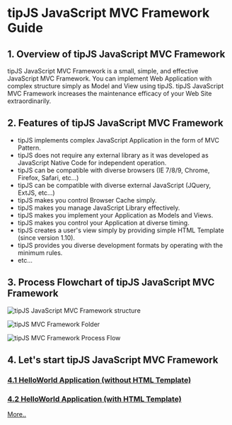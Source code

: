 # tipJS JavaScript MVC Framework Guide
## 1. Overview of tipJS JavaScript MVC Framework

tipJS JavaScript MVC Framework is a small, simple, and effective JavaScript MVC Framework. You can implement Web Application with complex structure simply as Model and View using tipJS. tipJS JavaScript MVC Framework increases the maintenance efficacy of your Web Site extraordinarily.

## 2. Features of tipJS JavaScript MVC Framework
- tipJS implements complex JavaScript Application in the form of MVC Pattern.
- tipJS does not require any external library as it was developed as JavaScript Native Code for independent operation.
- tipJS can be compatible with diverse browsers (IE 7/8/9, Chrome, Firefox, Safari, etc...)
- tipJS can be compatible with diverse external JavaScript (JQuery, ExtJS, etc...)
- tipJS makes you control Browser Cache simply.
- tipJS makes you manage JavaScript Library effectively.
- tipJS makes you implement your Application as Models and Views.
- tipJS makes you control your Application at diverse timing.
- tipJS creates a user's view simply by providing simple HTML Template (since version 1.10).
- tipJS provides you diverse development formats by operating with the minimum rules.
- etc...

## 3. Process Flowchart of tipJS JavaScript MVC Framework

![tipJS JavaScript MVC Framework structure](http://tipjs.com/wp/wp-content/uploads/2012/08/tipJS_MVC_Framework_structure1.png)

![tipJS MVC Framework Folder](http://tipjs.com/wp/wp-content/uploads/2012/08/tipJS_MVC_Framework_folder.png)

![tipJS MVC Framework Process Flow](http://tipjs.com/wp/wp-content/uploads/2012/08/tipJS_MVC_Framework_process_flow.png)

## 4. Let's start tipJS JavaScript MVC Framework
### [4.1 HelloWorld Application (without HTML Template)](http://tipjs.com/2012/08/20/tipjs-javascript-mvc-framework-guide/)
### [4.2 HelloWorld Application (with HTML Template)](http://tipjs.com/2012/08/20/tipjs-javascript-mvc-framework-guide/)

[More..](http://tipjs.com/2012/08/20/tipjs-javascript-mvc-framework-guide/)
